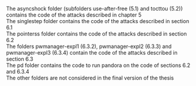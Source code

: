 The asyncshock folder (subfolders use-after-free (5.1) and tocttou (5.2)) contains the code of the attacks described in chapter 5  
The singlestep folder contains the code of the attacks described in section 6.1  
The pointerss folder contains the code of the attacks described in section 6.2  
The folders pwmanager-expl1 (6.3.2), pwmanager-expl2 (6.3.3) and pwmanager-expl3 (6.3.4) contain the code of the attacks described in section 6.3  
The pd folder contains the code to run pandora on the code of sections 6.2 and 6.3.4  
The other folders are not considered in the final version of the thesis  

